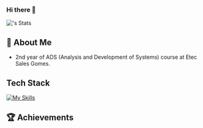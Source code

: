 ### Hi there 👋

![<username>'s Stats](https://github-readme-stats.vercel.app/api?username=<username>&theme=vue-dark&show_icons=true&hide_border=true&count_private=true)

## 🚀 About Me

- 2nd year of ADS (Analysis and Development of Systems) course at Etec Sales Gomes.

## Tech Stack
[![My Skills](https://skillicons.dev/icons?i=js,nodejs,react,mysql)](https://skillicons.dev)

 ## 🏆 Achievements
 
<!--
**FelipeMartinsFrudeli/FelipeMartinsFrudeli** is a ✨ _special_ ✨ repository because its `README.md` (this file) appears on your GitHub profile.

Here are some ideas to get you started:

- 🔭 I’m currently working on ...
- 🌱 I’m currently learning ...
- 👯 I’m looking to collaborate on ...
- 🤔 I’m looking for help with ...
- 💬 Ask me about ...
- 📫 How to reach me: ...
- 😄 Pronouns: ...
- ⚡ Fun fact: ...
-->
